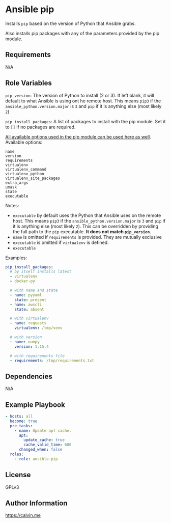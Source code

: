 # Ansible pip


Installs `pip` based on the version of Python that Ansible grabs.

Also installs pip packages with any of the parameters provided by the pip module.

## Requirements

N/A

## Role Variables

`pip_version`: The version of Python to install (2 or 3). If left blank, it will default to what Ansible is using ont he remote host. This means `pip3` if the `ansible_python.version.major` is `3` and `pip` if it is anything else (most likely `2`)

`pip_install_packages`: A list of packages to install with the pip module.  Set it to `[]` if no packages are required.

[All available options used in the pip module can be used here as well](https://docs.ansible.com/ansible/2.7/modules/pip_module.html). Available options:

```
name
version
requirements
virtualenv
virtualenv_command
virtualenv_python
virtualenv_site_packages
extra_args
umask
state
executable
```

Notes:
- `executable` by default uses the Python that Ansible uses on the remote host. This means `pip3` if the `ansible_python.version.major` is `3` and `pip` if it is anything else (most likely `2`). This can be overridden by providing the full path to the `pip` executable. **It does not match `pip_version`**.
- `name` is omitted if `requirements` is provided. They are mutually exclusive
- `executable` is omitted if `virtualenv` is defined.
- `executable`

Examples:

```yaml
pip_install_packages:
  # by itself installs latest
  - virtualenv
  - docker-py

  # with name and state
  - name: pyyaml
    state: present
  - name: awscli
    state: absent

  # with virtualenv
  - name: requests
    virtualenv: /tmp/venv

  # with version
  - name: numpy
    version: 1.15.4

  # with requirements file
  - requirements: /tmp/requirements.txt
```

## Dependencies

N/A

## Example Playbook


```yaml
- hosts: all
  become: true
  pre_tasks:
    - name: Update apt cache.
      apt:
        update_cache: true
        cache_valid_time: 600
      changed_when: false
  roles:
    - role: ansible-pip
```

## License

GPLv3

## Author Information

https://calvin.me
